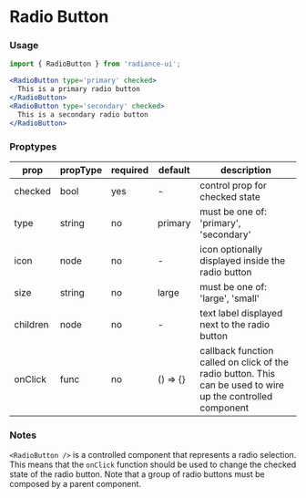 # Radio Button
### Usage

```jsx
import { RadioButton } from 'radiance-ui';

<RadioButton type='primary' checked>
  This is a primary radio button
</RadioButton>
<RadioButton type='secondary' checked>
  This is a secondary radio button
</RadioButton>
```

<!-- STORY -->

### Proptypes
| prop      | propType           | required | default | description                                                                                                                  |
|-----------|--------------------|----------|---------|------------------------------------------------------------------------------------------------------------------------------|
| checked   | bool               | yes      | -       | control prop for checked state                                                                                               |
| type      | string             | no       | primary | must be one of: 'primary', 'secondary'                                                                                       |
| icon      | node               | no       | -       | icon optionally displayed inside the radio button                                                                            |                                                                                                 |
| size      | string             | no       | large   | must be one of: 'large', 'small'                                                                                             |                                                                                                 |
| children  | node               | no       | -       | text label displayed next to the radio button                                                                                |
| onClick   | func               | no       | () => {}| callback function called on click of the radio button. This can be used to wire up the controlled component                  |

### Notes
`<RadioButton />` is a controlled component that represents a radio
selection. This means that the `onClick` function should be used to
change the checked state of the radio button. Note that a group of radio
buttons must be composed by a parent component.
